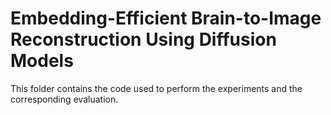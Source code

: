 # Embedding-Efficient Brain-to-Image Reconstruction Using Diffusion Models


This folder contains the code used to perform the experiments and the corresponding evaluation.